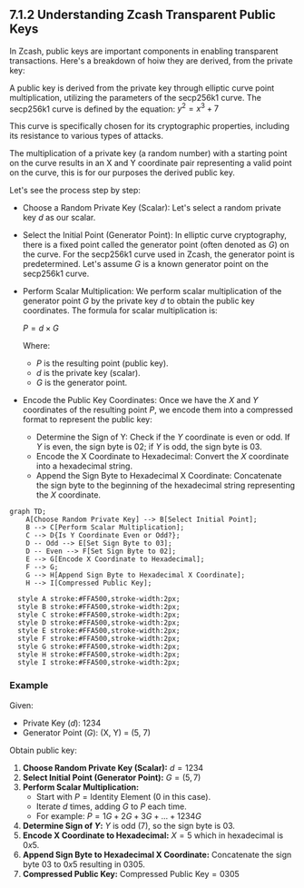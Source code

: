 ## 7.1.2 Understanding Zcash Transparent Public Keys

In Zcash, public keys are important components in enabling transparent transactions. Here's a breakdown of hoiw they are derived, from the private key:

A public key is derived from the private key through elliptic curve point multiplication, utilizing the parameters of the secp256k1 curve. The secp256k1 curve is defined by the equation: $y^2 = x^3 + 7$

This curve is specifically chosen for its cryptographic properties, including its resistance to various types of attacks.

The multiplication of a private key (a random number) with a starting point on the curve results in an X and Y coordinate pair representing a valid point on the curve, this is for our purposes the derived public key.

Let's see the process step by step:

- Choose a Random Private Key (Scalar): Let's select a random private key $d$ as our scalar.

- Select the Initial Point (Generator Point): In elliptic curve cryptography, there is a fixed point called the generator point (often denoted as $G$) on the curve. For the secp256k1 curve used in Zcash, the generator point is predetermined. Let's assume $G$ is a known generator point on the secp256k1 curve.

- Perform Scalar Multiplication: We perform scalar multiplication of the generator point $G$ by the private key $d$ to obtain the public key coordinates. The formula for scalar multiplication is:

  $P = d × G$

  Where:
  - $P$ is the resulting point (public key).
  - $d$ is the private key (scalar).
  - $G$ is the generator point.

- Encode the Public Key Coordinates: Once we have the $X$ and $Y$ coordinates of the resulting point $P$, we encode them into a compressed format to represent the public key:
  - Determine the Sign of Y: Check if the $Y$ coordinate is even or odd. If $Y$ is even, the sign byte is 02; if $Y$ is odd, the sign byte is 03.
  - Encode the X Coordinate to Hexadecimal: Convert the $X$ coordinate into a hexadecimal string.
  - Append the Sign Byte to Hexadecimal X Coordinate: Concatenate the sign byte to the beginning of the hexadecimal string representing the $X$ coordinate.

```mermaid
graph TD;
    A[Choose Random Private Key] --> B[Select Initial Point];
    B --> C[Perform Scalar Multiplication];
    C --> D{Is Y Coordinate Even or Odd?};
    D -- Odd --> E[Set Sign Byte to 03];
    D -- Even --> F[Set Sign Byte to 02];
    E --> G[Encode X Coordinate to Hexadecimal];
    F --> G;
    G --> H[Append Sign Byte to Hexadecimal X Coordinate];
    H --> I[Compressed Public Key];

  style A stroke:#FFA500,stroke-width:2px;
  style B stroke:#FFA500,stroke-width:2px;
  style C stroke:#FFA500,stroke-width:2px;
  style D stroke:#FFA500,stroke-width:2px;
  style E stroke:#FFA500,stroke-width:2px;
  style F stroke:#FFA500,stroke-width:2px;
  style G stroke:#FFA500,stroke-width:2px;
  style H stroke:#FFA500,stroke-width:2px;
  style I stroke:#FFA500,stroke-width:2px;
```

### Example

Given:

- Private Key ($d$): 1234
- Generator Point ($G$): (X, Y) = (5, 7)

Obtain public key:

1. **Choose Random Private Key (Scalar):** $d = 1234$
2. **Select Initial Point (Generator Point):** $G = (5, 7)$
3. **Perform Scalar Multiplication:**
   - Start with $P = \text{Identity Element}$ (0 in this case).
   - Iterate $d$ times, adding $G$ to $P$ each time.
   - For example: $P = 1G + 2G + 3G + ... + 1234G$
4. **Determine Sign of $Y$:** $Y$ is odd (7), so the sign byte is 03.
5. **Encode X Coordinate to Hexadecimal:** $X = 5$ which in hexadecimal is $0x5$.
6. **Append Sign Byte to Hexadecimal X Coordinate:** Concatenate the sign byte 03 to $0x5$ resulting in $0305$.
7. **Compressed Public Key:** $\text{Compressed Public Key} = 0305$
